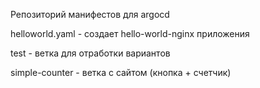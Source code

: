 Репозиторий манифестов для argocd

helloworld.yaml - создает hello-world-nginx приложения

test - ветка для отработки вариантов

simple-counter - ветка с сайтом (кнопка + счетчик)
